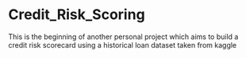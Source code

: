 # Credit_Risk_Scoring
This is the beginning of another personal project which aims to build a credit risk scorecard using a historical loan dataset taken from kaggle
